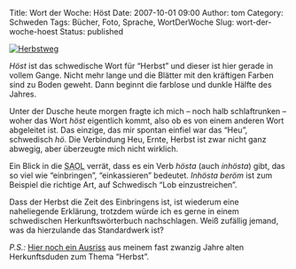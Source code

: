 Title: Wort der Woche: Höst
Date: 2007-10-01 09:00
Author: tom
Category: Schweden
Tags: Bücher, Foto, Sprache, WortDerWoche
Slug: wort-der-woche-hoest
Status: published

[![Herbstweg](/pic/hostgata1_s.jpg "Herbstweg")](/pic/hostgata1_l.jpg)

*Höst* ist das schwedische Wort für “Herbst” und dieser ist hier gerade
in vollem Gange. Nicht mehr lange und die Blätter mit den kräftigen
Farben sind zu Boden geweht. Dann beginnt die farblose und dunkle Hälfte
des Jahres.

Unter der Dusche heute morgen fragte ich mich – noch halb schlaftrunken
– woher das Wort *höst* eigentlich kommt, also ob es von einem anderen
Wort abgeleitet ist. Das einzige, das mir spontan einfiel war das “Heu”,
schwedisch *hö*. Die Verbindung Heu, Ernte, Herbst ist zwar nicht ganz
abwegig, aber überzeugte mich nicht wirklich.

Ein Blick in die
<abbr title="Svenksa Akademins Ordlista, die Wortliste der Schwedischen Akademi">SAOL</abbr>
verrät, dass es ein Verb *hösta* (auch *inhösta*) gibt, das so viel wie
“einbringen”, “einkassieren” bedeutet. *Inhösta beröm* ist zum Beispiel
die richtige Art, auf Schwedisch “Lob einzustreichen”.

Dass der Herbst die Zeit des Einbringens ist, ist wiederum eine
naheliegende Erklärung, trotzdem würde ich es gerne in einem
schwedischen Herkunftswörterbuch nachschlagen. Weiß zufällig jemand, was
da hierzulande das Standardwerk ist?

*P.S.:* [Hier noch ein
Ausriss](/pic/herbstherkunft.png) aus meinem fast
zwanzig Jahre alten Herkunftsduden zum Thema “Herbst”.


